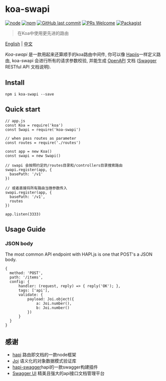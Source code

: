 # koa-swapi


[![node](https://img.shields.io/node/v/passport.svg?style=flat-square)](https://github.com/haowen737/koa-swapi)
[![npm](https://img.shields.io/npm/v/npm.svg?style=flat-square)](https://github.com/haowen737/koa-swapi)
[![GitHub last commit](https://img.shields.io/github/last-commit/google/skia.svg?style=flat-square)](https://github.com/haowen737/koa-swapi)
[![PRs Welcome](https://img.shields.io/badge/PRs-welcome-brightgreen.svg?style=flat-square)](http://makeapullrequest.com)
[![Packagist](https://img.shields.io/packagist/l/doctrine/orm.svg?style=flat-square)](https://github.com/haowen737/koa-swapi)


> 在Koa中使用更先进的路由

[English](https://github.com/haowen737/koa-swapi/blob/master/README.md) | [中文](https://github.com/haowen737/koa-swapi/blob/master/docs/README-zh.md)

*Koa-swapi* 是一款用起来还算顺手的koa路由中间件, 你可以像 [Hapijs](https://hapijs.com/)一样定义路由, koa-swapi 会进行所有的请求参数校验, 并能生成 [OpenAPI](https://www.openapis.org/) 文档 ([Swagger](https://swagger.io/) RESTful API 文档说明).


## Install

    npm i koa-swapi --save

## Quick start

    // app.js
    const Koa = require('koa')
    const Swapi = require('koa-swapi')

    // when pass routes as parameter
    const routes = require('./routes')

    const app = new Koa()
    const swapi = new Swapi()

    // swapi 会按照约定的/routes目录和/controllers目录搜索路由
    swapi.register(app, {
      basePath: '/v1'
    })

    // 或者直接将所有路由当做参数传入
    swapi.register(app, {
      basePath: '/v1',
      routes
    })

    app.listen(3333)

## Usage Guide

### JSON body
The most common API endpoint with HAPI.js is one that POST's a JSON body.

    {
      method: 'POST',
      path: '/items',
      config: {
          handler: (request, reply) => { reply('OK'); },
          tags: ['api'],
          validate: {
              payload: Joi.object({
                  a: Joi.number(),
                  b: Joi.number()
              })
          }
      }
    }

## 感谢

- [hapi](https://hapijs.com/) 路由即文档的一款node框架
- [Joi](https://github.com/hapijs/joi) 语义化的对象数据模式验证库
- [hapi-swagger](https://github.com/glennjones/hapi-swagger)hapi的一款swagger构建插件
- [Swagger UI](https://github.com/swagger-api/swagger-ui) 精美且强大的api接口文档管理平台